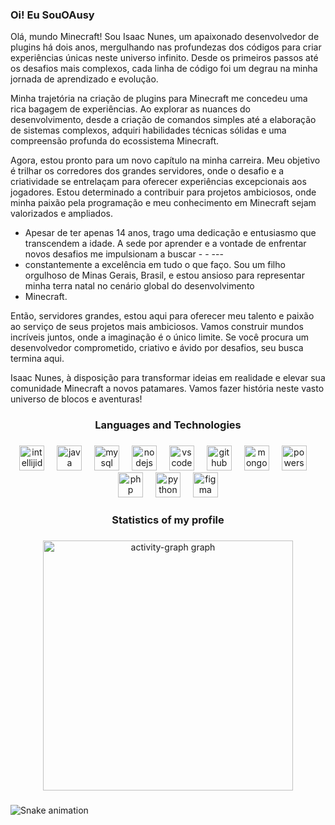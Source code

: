### Oi! Eu SouOAusy


Olá, mundo Minecraft! Sou Isaac Nunes, um apaixonado desenvolvedor de plugins há dois anos, mergulhando nas profundezas dos códigos para criar experiências únicas neste universo infinito. Desde os primeiros passos até os desafios mais complexos, cada linha de código foi um degrau na minha jornada de aprendizado e evolução.

Minha trajetória na criação de plugins para Minecraft me concedeu uma rica bagagem de experiências. Ao explorar as nuances do desenvolvimento, desde a criação de comandos simples até a elaboração de sistemas complexos, adquiri habilidades técnicas sólidas e uma compreensão profunda do ecossistema Minecraft.

Agora, estou pronto para um novo capítulo na minha carreira. Meu objetivo é trilhar os corredores dos grandes servidores, onde o desafio e a criatividade se entrelaçam para oferecer experiências excepcionais aos jogadores. Estou determinado a contribuir para projetos ambiciosos, onde minha paixão pela programação e meu conhecimento em Minecraft sejam valorizados e ampliados.

- Apesar de ter apenas 14 anos, trago uma dedicação e entusiasmo que transcendem a idade. A sede por aprender e a vontade de enfrentar novos desafios me impulsionam a buscar - - --- 
- constantemente a excelência em tudo o que faço. Sou um filho orgulhoso de Minas Gerais, Brasil, e estou ansioso para representar minha terra natal no cenário global do desenvolvimento 
- Minecraft.

Então, servidores grandes, estou aqui para oferecer meu talento e paixão ao serviço de seus projetos mais ambiciosos. Vamos construir mundos incríveis juntos, onde a imaginação é o único limite. Se você procura um desenvolvedor comprometido, criativo e ávido por desafios, seu busca termina aqui.

Isaac Nunes, à disposição para transformar ideias em realidade e elevar sua comunidade Minecraft a novos patamares. Vamos fazer história neste vasto universo de blocos e aventuras! 

<h3 align="center">Languages and Technologies</h3>

###

<div align="center">
  <img src="https://skillicons.dev/icons?i=idea" height="40" alt="intellijidea logo"  />
  <img width="12" />
  <img src="https://skillicons.dev/icons?i=java" height="40" alt="java logo"  />
  <img width="12" />
  <img src="https://skillicons.dev/icons?i=mysql" height="40" alt="mysql logo"  />
  <img width="12" />
  <img src="https://skillicons.dev/icons?i=nodejs" height="40" alt="nodejs logo"  />
  <img width="12" />
  <img src="https://skillicons.dev/icons?i=vscode" height="40" alt="vscode logo"  />
  <img width="12" />
  <img src="https://skillicons.dev/icons?i=github" height="40" alt="github logo"  />
  <img width="12" />
  <img src="https://skillicons.dev/icons?i=mongodb" height="40" alt="mongodb logo"  />
  <img width="12" />
  <img src="https://skillicons.dev/icons?i=powershell" height="40" alt="powershell logo"  />
  <img width="12" />
  <img src="https://skillicons.dev/icons?i=php" height="40" alt="php logo"  />
  <img width="12" />
  <img src="https://skillicons.dev/icons?i=py" height="40" alt="python logo"  />
  <img width="12" />
  <img src="https://skillicons.dev/icons?i=figma" height="40" alt="figma logo"  />
</div>

###

<h3 align="center">Statistics of my profile</h3>

###

<div align="center">
  <img src="https://github-readme-activity-graph.vercel.app/graph?username=SouOAusy&radius=16&theme=tokyo-night&area=true&order=5" height="400" alt="activity-graph graph"  />
</div>

###

<img src="https://raw.githubusercontent.com/SouOAusy/SouOAusy/output/snake.svg" alt="Snake animation" />

###
